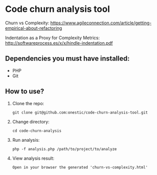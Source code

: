 # Code churn analysis tool

Churn vs Complexity: https://www.agileconnection.com/article/getting-empirical-about-refactoring

Indentation as a Proxy for Complexity Metrics: http://softwareprocess.es/x/x/hindle-indentation.pdf

## Dependencies you must have installed:
- PHP
- Git

## How to use?

1. Clone the repo:

	```
	git clone git@github.com:onestic/code-churn-analysis-tool.git
	```
	
2. Change directory:

	```
	cd code-churn-analysis
	```

3. Run analysis: 

	```
	php -f analysis.php /path/to/project/to/analyze
	```
	
4. View analysis result:
     
     ``` 
     Open in your browser the generated 'churn-vs-complexity.html'
     ```  
